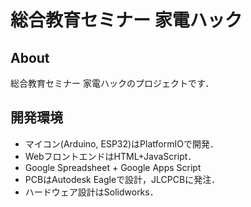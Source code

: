 # 総合教育セミナー 家電ハック
## About
総合教育セミナー 家電ハックのプロジェクトです．

## 開発環境
- マイコン(Arduino, ESP32)はPlatformIOで開発．
- WebフロントエンドはHTML+JavaScript．
- Google Spreadsheet + Google Apps Script
- PCBはAutodesk Eagleで設計，JLCPCBに発注．
- ハードウェア設計はSolidworks．
